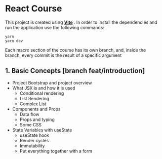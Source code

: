 # React Course

This project is created using **[Vite](https://vitejs.dev/)** . In order to install the dependencies and run the application use the following commands:

    yarn
    yarn dev

Each macro section of the course has its own branch, and, inside the branch, every commit is the result of a specific argument

## 1. Basic Concepts [branch feat/introduction]

 - Project Bootstrap and project overview
 - What JSX is and how it is used
	 - Conditional rendering
	 - List Rendering
	 - Complex List
- Components and Props
	- Data flow
	- Props and typing
	- Some CSS
- State Variables with useState
	- useState hook
	- Render cycles
    - Immutability
	- Put everything together with a form
